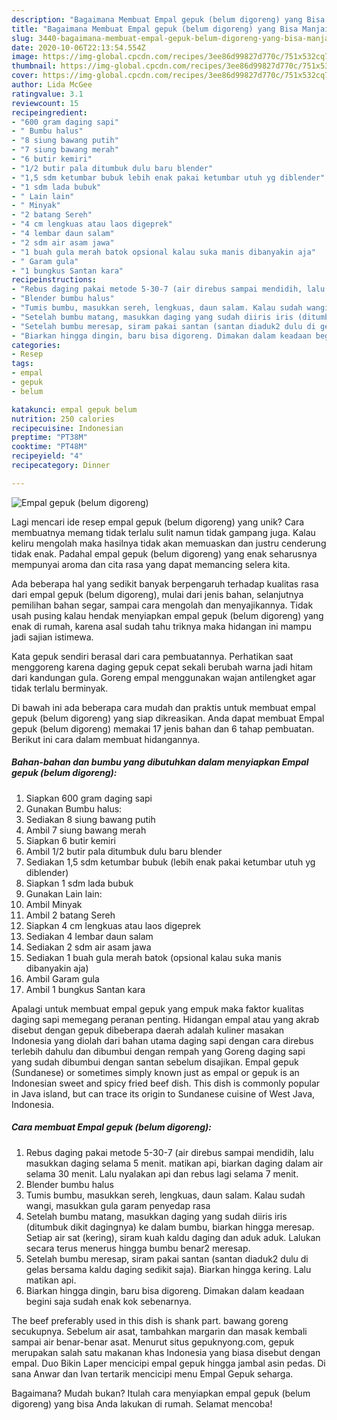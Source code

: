 ```yaml
---
description: "Bagaimana Membuat Empal gepuk (belum digoreng) yang Bisa Manjain Lidah"
title: "Bagaimana Membuat Empal gepuk (belum digoreng) yang Bisa Manjain Lidah"
slug: 3440-bagaimana-membuat-empal-gepuk-belum-digoreng-yang-bisa-manjain-lidah
date: 2020-10-06T22:13:54.554Z
image: https://img-global.cpcdn.com/recipes/3ee86d99827d770c/751x532cq70/empal-gepuk-belum-digoreng-foto-resep-utama.jpg
thumbnail: https://img-global.cpcdn.com/recipes/3ee86d99827d770c/751x532cq70/empal-gepuk-belum-digoreng-foto-resep-utama.jpg
cover: https://img-global.cpcdn.com/recipes/3ee86d99827d770c/751x532cq70/empal-gepuk-belum-digoreng-foto-resep-utama.jpg
author: Lida McGee
ratingvalue: 3.1
reviewcount: 15
recipeingredient:
- "600 gram daging sapi"
- " Bumbu halus"
- "8 siung bawang putih"
- "7 siung bawang merah"
- "6 butir kemiri"
- "1/2 butir pala ditumbuk dulu baru blender"
- "1,5 sdm ketumbar bubuk lebih enak pakai ketumbar utuh yg diblender"
- "1 sdm lada bubuk"
- " Lain lain"
- " Minyak"
- "2 batang Sereh"
- "4 cm lengkuas atau laos digeprek"
- "4 lembar daun salam"
- "2 sdm air asam jawa"
- "1 buah gula merah batok opsional kalau suka manis dibanyakin aja"
- " Garam gula"
- "1 bungkus Santan kara"
recipeinstructions:
- "Rebus daging pakai metode 5-30-7 (air direbus sampai mendidih, lalu masukkan daging selama 5 menit. matikan api, biarkan daging dalam air selama 30 menit. Lalu nyalakan api dan rebus lagi selama 7 menit."
- "Blender bumbu halus"
- "Tumis bumbu, masukkan sereh, lengkuas, daun salam. Kalau sudah wangi, masukkan gula garam penyedap rasa"
- "Setelah bumbu matang, masukkan daging yang sudah diiris iris (ditumbuk dikit dagingnya) ke dalam bumbu, biarkan hingga meresap. Setiap air sat (kering), siram kuah kaldu daging dan aduk aduk. Lalukan secara terus menerus hingga bumbu benar2 meresap."
- "Setelah bumbu meresap, siram pakai santan (santan diaduk2 dulu di gelas bersama kaldu daging sedikit saja). Biarkan hingga kering. Lalu matikan api."
- "Biarkan hingga dingin, baru bisa digoreng. Dimakan dalam keadaan begini saja sudah enak kok sebenarnya."
categories:
- Resep
tags:
- empal
- gepuk
- belum

katakunci: empal gepuk belum 
nutrition: 250 calories
recipecuisine: Indonesian
preptime: "PT38M"
cooktime: "PT48M"
recipeyield: "4"
recipecategory: Dinner

---
```



![Empal gepuk (belum digoreng)](https://img-global.cpcdn.com/recipes/3ee86d99827d770c/751x532cq70/empal-gepuk-belum-digoreng-foto-resep-utama.jpg)

Lagi mencari ide resep empal gepuk (belum digoreng) yang unik? Cara membuatnya memang tidak terlalu sulit namun tidak gampang juga. Kalau keliru mengolah maka hasilnya tidak akan memuaskan dan justru cenderung tidak enak. Padahal empal gepuk (belum digoreng) yang enak seharusnya mempunyai aroma dan cita rasa yang dapat memancing selera kita.

Ada beberapa hal yang sedikit banyak berpengaruh terhadap kualitas rasa dari empal gepuk (belum digoreng), mulai dari jenis bahan, selanjutnya pemilihan bahan segar, sampai cara mengolah dan menyajikannya. Tidak usah pusing kalau hendak menyiapkan empal gepuk (belum digoreng) yang enak di rumah, karena asal sudah tahu triknya maka hidangan ini mampu jadi sajian istimewa.

Kata gepuk sendiri berasal dari cara pembuatannya. Perhatikan saat menggoreng karena daging gepuk cepat sekali berubah warna jadi hitam dari kandungan gula. Goreng empal menggunakan wajan antilengket agar tidak terlalu berminyak.


Di bawah ini ada beberapa cara mudah dan praktis untuk membuat empal gepuk (belum digoreng) yang siap dikreasikan. Anda dapat membuat Empal gepuk (belum digoreng) memakai 17 jenis bahan dan 6 tahap pembuatan. Berikut ini cara dalam membuat hidangannya.

<!--inarticleads1-->

##### Bahan-bahan dan bumbu yang dibutuhkan dalam menyiapkan Empal gepuk (belum digoreng):

1. Siapkan 600 gram daging sapi
1. Gunakan  Bumbu halus:
1. Sediakan 8 siung bawang putih
1. Ambil 7 siung bawang merah
1. Siapkan 6 butir kemiri
1. Ambil 1/2 butir pala ditumbuk dulu baru blender
1. Sediakan 1,5 sdm ketumbar bubuk (lebih enak pakai ketumbar utuh yg diblender)
1. Siapkan 1 sdm lada bubuk
1. Gunakan  Lain lain:
1. Ambil  Minyak
1. Ambil 2 batang Sereh
1. Siapkan 4 cm lengkuas atau laos digeprek
1. Sediakan 4 lembar daun salam
1. Sediakan 2 sdm air asam jawa
1. Sediakan 1 buah gula merah batok (opsional kalau suka manis dibanyakin aja)
1. Ambil  Garam gula
1. Ambil 1 bungkus Santan kara


Apalagi untuk membuat empal gepuk yang empuk maka faktor kualitas daging sapi memegang peranan penting. Hidangan empal atau yang akrab disebut dengan gepuk dibeberapa daerah adalah kuliner masakan Indonesia yang diolah dari bahan utama daging sapi dengan cara direbus terlebih dahulu dan dibumbui dengan rempah yang Goreng daging sapi yang sudah dibumbui dengan santan sebelum disajikan. Empal gepuk (Sundanese) or sometimes simply known just as empal or gepuk is an Indonesian sweet and spicy fried beef dish. This dish is commonly popular in Java island, but can trace its origin to Sundanese cuisine of West Java, Indonesia. 

<!--inarticleads2-->

##### Cara membuat Empal gepuk (belum digoreng):

1. Rebus daging pakai metode 5-30-7 (air direbus sampai mendidih, lalu masukkan daging selama 5 menit. matikan api, biarkan daging dalam air selama 30 menit. Lalu nyalakan api dan rebus lagi selama 7 menit.
1. Blender bumbu halus
1. Tumis bumbu, masukkan sereh, lengkuas, daun salam. Kalau sudah wangi, masukkan gula garam penyedap rasa
1. Setelah bumbu matang, masukkan daging yang sudah diiris iris (ditumbuk dikit dagingnya) ke dalam bumbu, biarkan hingga meresap. Setiap air sat (kering), siram kuah kaldu daging dan aduk aduk. Lalukan secara terus menerus hingga bumbu benar2 meresap.
1. Setelah bumbu meresap, siram pakai santan (santan diaduk2 dulu di gelas bersama kaldu daging sedikit saja). Biarkan hingga kering. Lalu matikan api.
1. Biarkan hingga dingin, baru bisa digoreng. Dimakan dalam keadaan begini saja sudah enak kok sebenarnya.


The beef preferably used in this dish is shank part. bawang goreng secukupnya. Sebelum air asat, tambahkan margarin dan masak kembali sampai air benar-benar asat. Menurut situs gepuknyong.com, gepuk merupakan salah satu makanan khas Indonesia yang biasa disebut dengan empal. Duo Bikin Laper mencicipi empal gepuk hingga jambal asin pedas. Di sana Anwar dan Ivan tertarik mencicipi menu Empal Gepuk seharga. 

Bagaimana? Mudah bukan? Itulah cara menyiapkan empal gepuk (belum digoreng) yang bisa Anda lakukan di rumah. Selamat mencoba!
